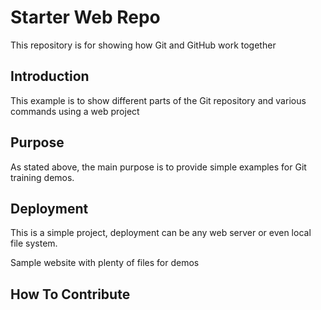 # Starter Web Repo

This repository is for showing how Git and GitHub work together


## Introduction
This example is to show different parts
of the Git repository and various commands
using a web project

## Purpose
As stated above, the main purpose is to provide
simple examples for Git training demos.

## Deployment
This is a simple project, deployment can be any web server or
even local file system.

Sample website with plenty of files for demos

## How To Contribute